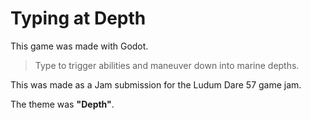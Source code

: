 # Typing at Depth

This game was made with Godot.

> Type to trigger abilities and maneuver down into marine depths.

This was made as a Jam submission for the Ludum Dare 57 game jam.

The theme was **"Depth"**.
